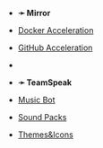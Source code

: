 - **➛ Mirror**

- [Docker Acceleration](/en/docker.md)
- [GitHub Acceleration](/en/github.md)

- <br>

- **➛ TeamSpeak**

- [Music Bot](/en/teamspeak/audiobot.md)
- [Sound Packs](/en/teamspeak/soundpack.md)
- [Themes&Icons](/en/teamspeak/themes)

